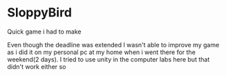 # SloppyBird
Quick game i had to make 

Even though the deadline was extended I wasn't able to improve my game as i did it on my personal pc at my home when i went there for the weekend(2 days). I tried to use unity in the computer labs here but that didn't work either so
